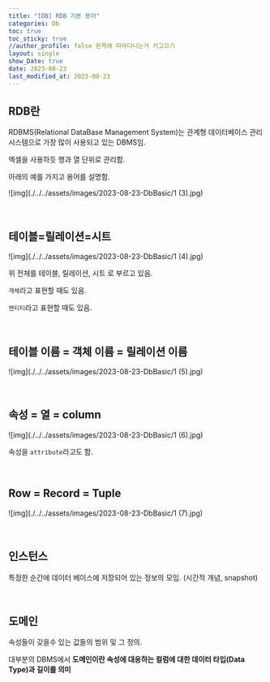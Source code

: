 ```yaml
---
title: "[DB] RDB 기본 용어"
categories: Db
toc: true
toc_sticky: true
//author_profile: false 왼쪽에 따라다니는거 키고끄기
layout: single
show_Date: true
date: 2023-08-23
last_modified_at: 2023-08-23
---
```


## RDB란

RDBMS(Relational DataBase Management System)는 관계형 데이터베이스 관리 시스템으로 가장 많이 사용되고 있는 DBMS임.

엑셀을 사용하듯 행과 열 단위로 관리함.

아래의 예를 가지고 용어를 설명함.

![img](./../../assets/images/2023-08-23-DbBasic/1 (3).jpg)

<br>





## 테이블=릴레이션=시트

![img](./../../assets/images/2023-08-23-DbBasic/1 (4).jpg)

위 전체를 테이블, 릴레이션, 시트 로 부르고 있음.

`개체`라고 표현할 때도 있음.

`엔티티`라고 표현할 때도 있음.

<br>





## 테이블 이름 = 객체 이름 = 릴레이션 이름

![img](./../../assets/images/2023-08-23-DbBasic/1 (5).jpg)

<br>





## 속성 = 열 = column

![img](./../../assets/images/2023-08-23-DbBasic/1 (6).jpg)

속성을 `attribute`라고도 함.

<br>





## Row = Record = Tuple

![img](./../../assets/images/2023-08-23-DbBasic/1 (7).jpg)

<br>





## 인스턴스

 특정한 순간에 데이터 베이스에 저장되어 있는 정보의 모임. (시간적 개념, snapshot)

<br>





## 도메인

속성들이 갖을수 있는 값들의 범위 및 그 정의.

대부분의 DBMS에서 **도메인이란 속성에 대응하는 컬럼에 대한 데이터 타입(Data Type)과 길이를 의미**
